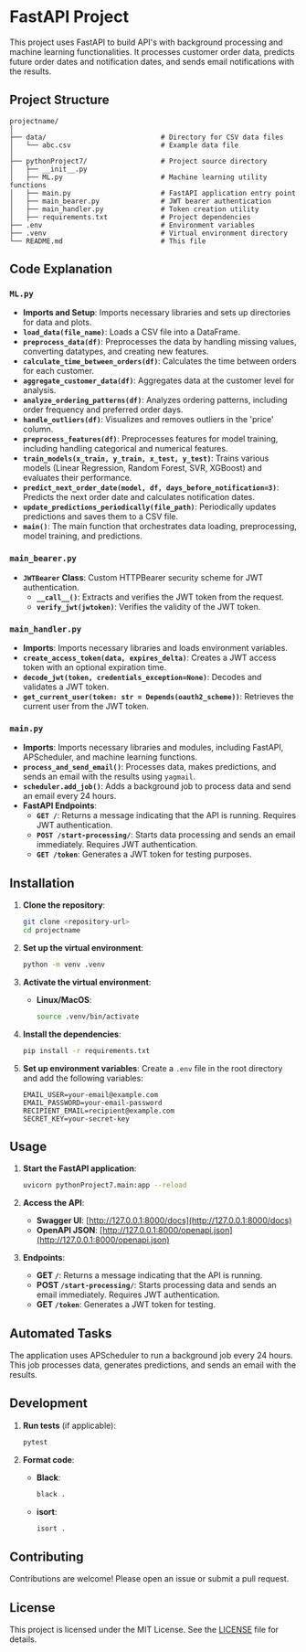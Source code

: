 
# FastAPI Project

This project uses FastAPI to build  API's with background processing and machine learning functionalities. It processes customer order data, predicts future order dates and notification dates, and sends email notifications with the results. 

## Project Structure

```
projectname/
│
├── data/                            # Directory for CSV data files
│   └── abc.csv                      # Example data file
│
├── pythonProject7/                  # Project source directory
│   ├── __init__.py
│   ├── ML.py                        # Machine learning utility functions
│   ├── main.py                      # FastAPI application entry point
│   ├── main_bearer.py               # JWT bearer authentication
│   ├── main_handler.py              # Token creation utility                
│   ├── requirements.txt             # Project dependencies
├── .env                             # Environment variables
├── .venv                            # Virtual environment directory
└── README.md                        # This file
```

## Code Explanation

### `ML.py`

- **Imports and Setup**: Imports necessary libraries and sets up directories for data and plots.
- **`load_data(file_name)`**: Loads a CSV file into a DataFrame.
- **`preprocess_data(df)`**: Preprocesses the data by handling missing values, converting datatypes, and creating new features.
- **`calculate_time_between_orders(df)`**: Calculates the time between orders for each customer.
- **`aggregate_customer_data(df)`**: Aggregates data at the customer level for analysis.
- **`analyze_ordering_patterns(df)`**: Analyzes ordering patterns, including order frequency and preferred order days.
- **`handle_outliers(df)`**: Visualizes and removes outliers in the 'price' column.
- **`preprocess_features(df)`**: Preprocesses features for model training, including handling categorical and numerical features.
- **`train_models(x_train, y_train, x_test, y_test)`**: Trains various models (Linear Regression, Random Forest, SVR, XGBoost) and evaluates their performance.
- **`predict_next_order_date(model, df, days_before_notification=3)`**: Predicts the next order date and calculates notification dates.
- **`update_predictions_periodically(file_path)`**: Periodically updates predictions and saves them to a CSV file.
- **`main()`**: The main function that orchestrates data loading, preprocessing, model training, and predictions.

### `main_bearer.py`

- **`JWTBearer` Class**: Custom HTTPBearer security scheme for JWT authentication.
  - **`__call__()`**: Extracts and verifies the JWT token from the request.
  - **`verify_jwt(jwtoken)`**: Verifies the validity of the JWT token.

### `main_handler.py`

- **Imports**: Imports necessary libraries and loads environment variables.
- **`create_access_token(data, expires_delta)`**: Creates a JWT access token with an optional expiration time.
- **`decode_jwt(token, credentials_exception=None)`**: Decodes and validates a JWT token.
- **`get_current_user(token: str = Depends(oauth2_scheme))`**: Retrieves the current user from the JWT token.

### `main.py`

- **Imports**: Imports necessary libraries and modules, including FastAPI, APScheduler, and machine learning functions.
- **`process_and_send_email()`**: Processes data, makes predictions, and sends an email with the results using `yagmail`.
- **`scheduler.add_job()`**: Adds a background job to process data and send an email every 24 hours.
- **FastAPI Endpoints**:
  - **`GET /`**: Returns a message indicating that the API is running. Requires JWT authentication.
  - **`POST /start-processing/`**: Starts data processing and sends an email immediately. Requires JWT authentication.
  - **`GET /token`**: Generates a JWT token for testing purposes.

## Installation

1. **Clone the repository**:
    ```bash
    git clone <repository-url>
    cd projectname
    ```

2. **Set up the virtual environment**:
    ```bash
    python -m venv .venv
    ```

3. **Activate the virtual environment**:
    - **Linux/MacOS**:
      ```bash
      source .venv/bin/activate
      ```

4. **Install the dependencies**:
    ```bash
    pip install -r requirements.txt
    ```

5. **Set up environment variables**:
   Create a `.env` file in the root directory and add the following variables:
    ```env
    EMAIL_USER=your-email@example.com
    EMAIL_PASSWORD=your-email-password
    RECIPIENT_EMAIL=recipient@example.com
    SECRET_KEY=your-secret-key
    ```

## Usage

1. **Start the FastAPI application**:
    ```bash
    uvicorn pythonProject7.main:app --reload
    ```

2. **Access the API**:
    - **Swagger UI**: [http://127.0.0.1:8000/docs](http://127.0.0.1:8000/docs)
    - **OpenAPI JSON**: [http://127.0.0.1:8000/openapi.json](http://127.0.0.1:8000/openapi.json)

3. **Endpoints**:
    - **GET `/`**: Returns a message indicating that the API is running.
    - **POST `/start-processing/`**: Starts processing data and sends an email immediately. Requires JWT authentication.
    - **GET `/token`**: Generates a JWT token for testing.

## Automated Tasks

The application uses APScheduler to run a background job every 24 hours. This job processes data, generates predictions, and sends an email with the results.

## Development

1. **Run tests** (if applicable):
    ```bash
    pytest
    ```

2. **Format code**:
    - **Black**:
      ```bash
      black .
      ```
    - **isort**:
      ```bash
      isort .
      ```

## Contributing

Contributions are welcome! Please open an issue or submit a pull request.

## License

This project is licensed under the MIT License. See the [LICENSE](LICENSE) file for details.
